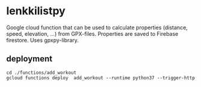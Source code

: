 # lenkkilistpy
Google cloud function that can be used to calculate properties (distance, speed, elevation, ...) from GPX-files.
Properties are saved to Firebase firestore. Uses gpxpy-library.

## deployment
```
cd ./functions/add_workout
gcloud functions deploy  add_workout --runtime python37 --trigger-http
```